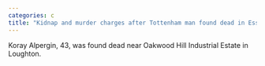 ```yaml
---
categories: c
title: "Kidnap and murder charges after Tottenham man found dead in Essex woodland"
---
```

Koray Alpergin, 43, was found dead near Oakwood Hill Industrial Estate in Loughton.
